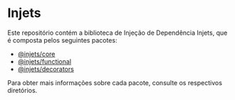 # Injets

Este repositório contém a biblioteca de Injeção de Dependência Injets, que é composta pelos seguintes pacotes:

- [@injets/core](./packages/core)
- [@injets/functional](./packages/functional)
- [@injets/decorators](./packages/decorators)

Para obter mais informações sobre cada pacote, consulte os respectivos diretórios.
